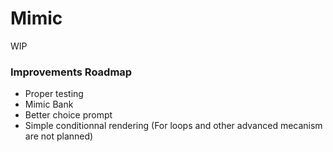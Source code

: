 # Mimic

WIP

### Improvements Roadmap

* Proper testing
* Mimic Bank
* Better choice prompt
* Simple conditionnal rendering (For loops and other advanced mecanism are not planned)
